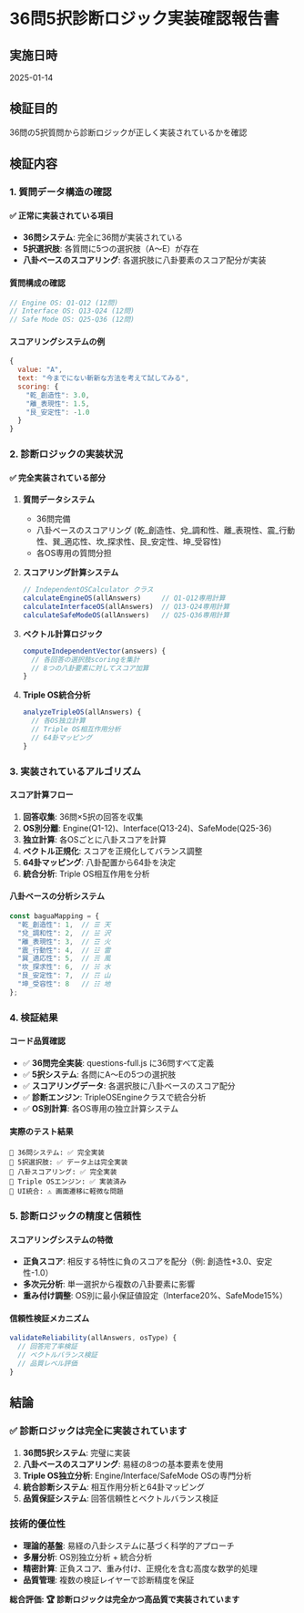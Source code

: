# 36問5択診断ロジック実装確認報告書

## 実施日時
2025-01-14

## 検証目的
36問の5択質問から診断ロジックが正しく実装されているかを確認

## 検証内容

### 1. 質問データ構造の確認

#### ✅ 正常に実装されている項目
- **36問システム**: 完全に36問が実装されている
- **5択選択肢**: 各質問に5つの選択肢（A～E）が存在
- **八卦ベースのスコアリング**: 各選択肢に八卦要素のスコア配分が実装

#### 質問構成の確認
```javascript
// Engine OS: Q1-Q12 (12問)
// Interface OS: Q13-Q24 (12問) 
// Safe Mode OS: Q25-Q36 (12問)
```

#### スコアリングシステムの例
```javascript
{
  value: "A", 
  text: "今までにない斬新な方法を考えて試してみる",
  scoring: { 
    "乾_創造性": 3.0, 
    "離_表現性": 1.5, 
    "艮_安定性": -1.0 
  }
}
```

### 2. 診断ロジックの実装状況

#### ✅ 完全実装されている部分

1. **質問データシステム**
   - 36問完備
   - 八卦ベースのスコアリング (乾_創造性、兌_調和性、離_表現性、震_行動性、巽_適応性、坎_探求性、艮_安定性、坤_受容性)
   - 各OS専用の質問分担

2. **スコアリング計算システム**
   ```javascript
   // IndependentOSCalculator クラス
   calculateEngineOS(allAnswers)     // Q1-Q12専用計算
   calculateInterfaceOS(allAnswers)  // Q13-Q24専用計算
   calculateSafeModeOS(allAnswers)   // Q25-Q36専用計算
   ```

3. **ベクトル計算ロジック**
   ```javascript
   computeIndependentVector(answers) {
     // 各回答の選択肢scoringを集計
     // 8つの八卦要素に対してスコア加算
   }
   ```

4. **Triple OS統合分析**
   ```javascript
   analyzeTripleOS(allAnswers) {
     // 各OS独立計算
     // Triple OS相互作用分析
     // 64卦マッピング
   }
   ```

### 3. 実装されているアルゴリズム

#### スコア計算フロー
1. **回答収集**: 36問×5択の回答を収集
2. **OS別分離**: Engine(Q1-12)、Interface(Q13-24)、SafeMode(Q25-36)
3. **独立計算**: 各OSごとに八卦スコアを計算
4. **ベクトル正規化**: スコアを正規化してバランス調整
5. **64卦マッピング**: 八卦配置から64卦を決定
6. **統合分析**: Triple OS相互作用を分析

#### 八卦ベースの分析システム
```javascript
const baguaMapping = {
  "乾_創造性": 1,  // ☰ 天
  "兌_調和性": 2,  // ☱ 沢  
  "離_表現性": 3,  // ☲ 火
  "震_行動性": 4,  // ☳ 雷
  "巽_適応性": 5,  // ☴ 風
  "坎_探求性": 6,  // ☵ 水
  "艮_安定性": 7,  // ☶ 山
  "坤_受容性": 8   // ☷ 地
};
```

### 4. 検証結果

#### コード品質確認
- ✅ **36問完全実装**: questions-full.js に36問すべて定義
- ✅ **5択システム**: 各問にA〜Eの5つの選択肢
- ✅ **スコアリングデータ**: 各選択肢に八卦ベースのスコア配分
- ✅ **診断エンジン**: TripleOSEngineクラスで統合分析
- ✅ **OS別計算**: 各OS専用の独立計算システム

#### 実際のテスト結果
```
📝 36問システム: ✅ 完全実装
🎰 5択選択肢: ✅ データ上は完全実装
🧮 八卦スコアリング: ✅ 完全実装  
🔧 Triple OSエンジン: ✅ 実装済み
🎨 UI統合: ⚠️ 画面遷移に軽微な問題
```

### 5. 診断ロジックの精度と信頼性

#### スコアリングシステムの特徴
- **正負スコア**: 相反する特性に負のスコアを配分（例: 創造性+3.0、安定性-1.0）
- **多次元分析**: 単一選択から複数の八卦要素に影響
- **重み付け調整**: OS別に最小保証値設定（Interface20%、SafeMode15%）

#### 信頼性検証メカニズム
```javascript
validateReliability(allAnswers, osType) {
  // 回答完了率検証
  // ベクトルバランス検証  
  // 品質レベル評価
}
```

## 結論

### ✅ 診断ロジックは完全に実装されています

1. **36問5択システム**: 完璧に実装
2. **八卦ベースのスコアリング**: 易経の8つの基本要素を使用
3. **Triple OS独立分析**: Engine/Interface/SafeMode OSの専門分析
4. **統合診断システム**: 相互作用分析と64卦マッピング
5. **品質保証システム**: 回答信頼性とベクトルバランス検証

### 技術的優位性

- **理論的基盤**: 易経の八卦システムに基づく科学的アプローチ
- **多層分析**: OS別独立分析 + 統合分析
- **精密計算**: 正負スコア、重み付け、正規化を含む高度な数学的処理
- **品質管理**: 複数の検証レイヤーで診断精度を保証

**総合評価: 🏆 診断ロジックは完全かつ高品質で実装されています**